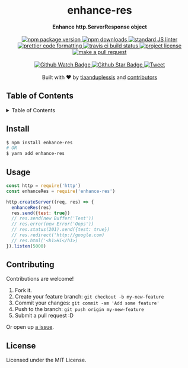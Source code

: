 
<h1 align="center">enhance-res</h1>
<div align="center">
  <strong>Enhance http.ServerResponse object</strong>
</div>
<br>
<div align="center">
  <a href="https://npmjs.org/package/enhance-res">
    <img src="https://img.shields.io/npm/v/enhance-res.svg?style=flat-square" alt="npm package version" />
  </a>
  <a href="https://npmjs.org/package/enhance-res">
  <img src="https://img.shields.io/npm/dm/enhance-res.svg?style=flat-square" alt="npm downloads" />
  </a>
  <a href="https://github.com/feross/standard">
    <img src="https://img.shields.io/badge/code%20style-standard-brightgreen.svg?style=flat-square" alt="standard JS linter" />
  </a>
  <a href="https://github.com/prettier/prettier">
    <img src="https://img.shields.io/badge/styled_with-prettier-ff69b4.svg?style=flat-square" alt="prettier code formatting" />
  </a>
  <a href="https://travis-ci.org/tiaanduplessis/enhance-res">
    <img src="https://img.shields.io/travis/tiaanduplessis/enhance-res.svg?style=flat-square" alt="travis ci build status" />
  </a>
  <a href="https://github.com/tiaanduplessis/enhance-res/blob/master/LICENSE">
    <img src="https://img.shields.io/npm/l/enhance-res.svg?style=flat-square" alt="project license" />
  </a>
  <a href="http://makeapullrequest.com">
    <img src="https://img.shields.io/badge/PRs-welcome-brightgreen.svg?style=flat-square" alt="make a pull request" />
  </a>
</div>
<br>
<div align="center">
  <a href="https://github.com/tiaanduplessis/enhance-res/watchers">
    <img src="https://img.shields.io/github/watchers/tiaanduplessis/enhance-res.svg?style=social" alt="Github Watch Badge" />
  </a>
  <a href="https://github.com/tiaanduplessis/enhance-res/stargazers">
    <img src="https://img.shields.io/github/stars/tiaanduplessis/enhance-res.svg?style=social" alt="Github Star Badge" />
  </a>
  <a href="https://twitter.com/intent/tweet?text=Check%20out%20enhance-res!%20https://github.com/tiaanduplessis/enhance-res%20%F0%9F%91%8D">
    <img src="https://img.shields.io/twitter/url/https/github.com/tiaanduplessis/enhance-res.svg?style=social" alt="Tweet" />
  </a>
</div>
<br>
<div align="center">
  Built with ❤︎ by <a href="https://github.com/tiaanduplessis">tiaanduplessis</a> and <a href="https://github.com/tiaanduplessis/enhance-res/contributors">contributors</a>
</div>

<h2>Table of Contents</h2>
<details>
  <summary>Table of Contents</summary>
  <li><a href="#install">Install</a></li>
  <li><a href="#usage">Usage</a></li>
  <li><a href="#contribute">Contribute</a></li>
  <li><a href="#license">License</a></li>
</details>

## Install

```sh
$ npm install enhance-res
# OR
$ yarn add enhance-res
```

## Usage

```js
const http = require('http')
const enhanceRes = require('enhance-res')

http.createServer((req, res) => {
  enhanceRes(res)
  res.send({test: true})
  // res.send(new Buffer('Test'))
  // res.error(new Error('Oops'))
  // res.status(201).send({test: true})
  // res.redirect('http://google.com)
  // res.html('<h1>Hi</h1>)
}).listen(5000)

```

## Contributing

Contributions are welcome!

1. Fork it.
2. Create your feature branch: `git checkout -b my-new-feature`
3. Commit your changes: `git commit -am 'Add some feature'`
4. Push to the branch: `git push origin my-new-feature`
5. Submit a pull request :D

Or open up [a issue](https://github.com/tiaanduplessis/enhance-res/issues).

## License

Licensed under the MIT License.
